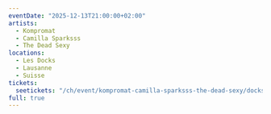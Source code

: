 ```yaml
---
eventDate: "2025-12-13T21:00:00+02:00"
artists:
  - Kompromat
  - Camilla Sparksss
  - The Dead Sexy
locations:
  - Les Docks
  - Lausanne
  - Suisse
tickets:
  seetickets: "/ch/event/kompromat-camilla-sparksss-the-dead-sexy/docks/3407538"
full: true
---
```

